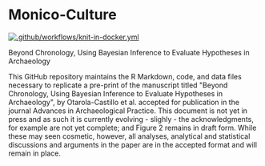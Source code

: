 # Monico-Culture

[![.github/workflows/knit-in-docker.yml](https://github.com/benmarwick/Bayesian-Archaeology-Beyond-Chronology/actions/workflows/knit-in-docker.yml/badge.svg)](https://github.com/benmarwick/Bayesian-Archaeology-Beyond-Chronology/actions/workflows/knit-in-docker.yml)

Beyond Chronology, Using Bayesian Inference to Evaluate Hypotheses in Archaeology

This GitHub repository maintains the R Markdown, code, and data files necessary to replicate a pre-print of the manuscript titled "Beyond Chronology, Using Bayesian Inference to Evaluate Hypotheses in Archaeology", by Otarola-Castillo et al. accepted for publication in the journal Advances in Archaeological Practice. This document is not yet in press and as such it is currently evolving - slighly - the acknowledgments, for example are not yet complete; and Figure 2 remains in draft form. While these may seen cosmetic, however, all analyses, analytical and statistical discussions and arguments in the paper are in the accepted format and will remain in place.   
